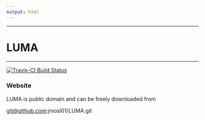 ```yaml
---
output: html
---
```

----


# LUMA


----

[![Travis-CI Build Status](https://travis-ci.com/jmosl01/LUMA.svg?branch=travis)](https://travis-ci.com/jmosl01/LUMA)

### Website
LUMA is public domain and can be freely downloaded from

git@github.com:jmosl01/LUMA.git

